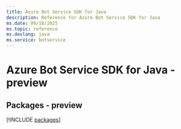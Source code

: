 ```yaml
---
title: Azure Bot Service SDK for Java
description: Reference for Azure Bot Service SDK for Java
ms.date: 09/18/2025
ms.topic: reference
ms.devlang: java
ms.service: botservice
---
```

# Azure Bot Service SDK for Java - preview
## Packages - preview
[!INCLUDE [packages](bot-service-index.md)]